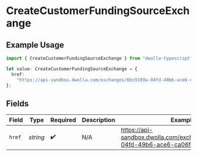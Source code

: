 # CreateCustomerFundingSourceExchange

## Example Usage

```typescript
import { CreateCustomerFundingSourceExchange } from "dwolla-typescript";

let value: CreateCustomerFundingSourceExchange = {
  href:
    "https://api-sandbox.dwolla.com/exchanges/6bc9109a-04fd-49b6-ace6-ca06fd282d65",
};
```

## Fields

| Field                                                                         | Type                                                                          | Required                                                                      | Description                                                                   | Example                                                                       |
| ----------------------------------------------------------------------------- | ----------------------------------------------------------------------------- | ----------------------------------------------------------------------------- | ----------------------------------------------------------------------------- | ----------------------------------------------------------------------------- |
| `href`                                                                        | *string*                                                                      | :heavy_check_mark:                                                            | N/A                                                                           | https://api-sandbox.dwolla.com/exchanges/6bc9109a-04fd-49b6-ace6-ca06fd282d65 |